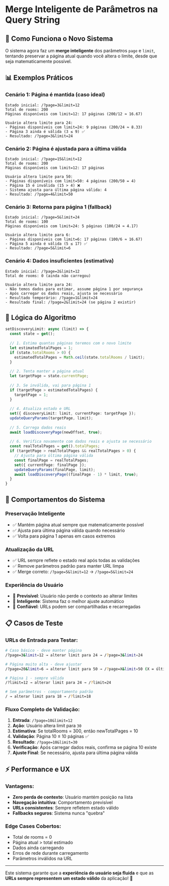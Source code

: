 # Merge Inteligente de Parâmetros na Query String

## 🔄 Como Funciona o Novo Sistema

O sistema agora faz um **merge inteligente** dos parâmetros `page` e `limit`, tentando preservar a página atual quando você altera o limite, desde que seja matematicamente possível.

## 📊 Exemplos Práticos

### **Cenário 1: Página é mantida (caso ideal)**

```
Estado inicial: /?page=3&limit=12
Total de rooms: 200
Páginas disponíveis com limit=12: 17 páginas (200/12 ≈ 16.67)

Usuário altera limite para 24:
- Páginas disponíveis com limit=24: 9 páginas (200/24 ≈ 8.33)
- Página 3 ainda é válida (3 ≤ 9) ✅
- Resultado: /?page=3&limit=24
```

### **Cenário 2: Página é ajustada para a última válida**

```
Estado inicial: /?page=15&limit=12  
Total de rooms: 200
Páginas disponíveis com limit=12: 17 páginas

Usuário altera limite para 50:
- Páginas disponíveis com limit=50: 4 páginas (200/50 = 4)
- Página 15 é inválida (15 > 4) ❌
- Sistema ajusta para última página válida: 4
- Resultado: /?page=4&limit=50
```

### **Cenário 3: Retorna para página 1 (fallback)**

```
Estado inicial: /?page=5&limit=24
Total de rooms: 100
Páginas disponíveis com limit=24: 5 páginas (100/24 ≈ 4.17)

Usuário altera limite para 6:
- Páginas disponíveis com limit=6: 17 páginas (100/6 ≈ 16.67)
- Página 5 ainda é válida (5 ≤ 17) ✅
- Resultado: /?page=5&limit=6
```

### **Cenário 4: Dados insuficientes (estimativa)**

```
Estado inicial: /?page=2&limit=12
Total de rooms: 0 (ainda não carregou)

Usuário altera limite para 24:
- Não temos dados para estimar, assume página 1 por segurança
- Após carregar os dados reais, ajusta se necessário
- Resultado temporário: /?page=1&limit=24
- Resultado final: /?page=2&limit=24 (se página 2 existir)
```

## 🧠 Lógica do Algoritmo

```typescript
setDiscoveryLimit: async (limit) => {
  const state = get();
  
  // 1. Estima quantas páginas teremos com o novo limite
  let estimatedTotalPages = 1;
  if (state.totalRooms > 0) {
    estimatedTotalPages = Math.ceil(state.totalRooms / limit);
  }
  
  // 2. Tenta manter a página atual
  let targetPage = state.currentPage;
  
  // 3. Se inválida, vai para página 1
  if (targetPage > estimatedTotalPages) {
    targetPage = 1;
  }
  
  // 4. Atualiza estado e URL
  set({ discoveryLimit: limit, currentPage: targetPage });
  updateQueryParams(targetPage, limit);
  
  // 5. Carrega dados reais
  await loadDiscoveryPage(newOffset, true);
  
  // 6. Verifica novamente com dados reais e ajusta se necessário
  const realTotalPages = get().totalPages;
  if (targetPage > realTotalPages && realTotalPages > 0) {
    // Ajusta para última página válida
    const finalPage = realTotalPages;
    set({ currentPage: finalPage });
    updateQueryParams(finalPage, limit);
    await loadDiscoveryPage((finalPage - 1) * limit, true);
  }
}
```

## 🎯 Comportamentos do Sistema

### **Preservação Inteligente**
- ✅ Mantém página atual sempre que matematicamente possível
- ✅ Ajusta para última página válida quando necessário
- ✅ Volta para página 1 apenas em casos extremos

### **Atualização da URL**
- ✅ URL sempre reflete o estado real após todas as validações
- ✅ Remove parâmetros padrão para manter URL limpa
- ✅ Merge correto: `/?page=5&limit=12` → `/?page=5&limit=24`

### **Experiência do Usuário**
- 🎯 **Previsível**: Usuário não perde o contexto ao alterar limites
- 🎯 **Inteligente**: Sistema faz o melhor ajuste automático
- 🎯 **Confiável**: URLs podem ser compartilhadas e recarregadas

## 📋 Casos de Teste

### **URLs de Entrada para Testar:**

```bash
# Caso básico - deve manter página
/?page=3&limit=12 → alterar limit para 24 → /?page=3&limit=24

# Página muito alta - deve ajustar
/?page=20&limit=6 → alterar limit para 50 → /?page=X&limit=50 (X = última válida)

# Página 1 - sempre válida
/?limit=12 → alterar limit para 24 → /?limit=24

# Sem parâmetros - comportamento padrão
/ → alterar limit para 18 → /?limit=18
```

### **Fluxo Completo de Validação:**

1. **Entrada**: `/?page=10&limit=12`
2. **Ação**: Usuário altera limit para `30`
3. **Estimativa**: Se totalRooms = 300, então newTotalPages = 10
4. **Validação**: Página 10 ≤ 10 páginas ✅
5. **Resultado**: `/?page=10&limit=30`
6. **Verificação**: Após carregar dados reais, confirma se página 10 existe
7. **Ajuste Final**: Se necessário, ajusta para última página válida

## ⚡ Performance e UX

### **Vantagens:**
- **Zero perda de contexto**: Usuário mantém posição na lista
- **Navegação intuitiva**: Comportamento previsível
- **URLs consistentes**: Sempre refletem estado válido
- **Fallbacks seguros**: Sistema nunca "quebra"

### **Edge Cases Cobertos:**
- Total de rooms = 0
- Página atual > total estimado
- Dados ainda carregando
- Erros de rede durante carregamento
- Parâmetros inválidos na URL

---

Este sistema garante que a **experiência do usuário seja fluida** e que as **URLs sempre representem um estado válido** da aplicação! 🚀
